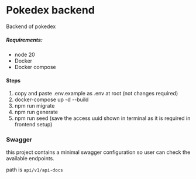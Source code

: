 # Pokedex backend
Backend of pokedex

##### Requirements:
* node 20
* Docker
* Docker compose

####  Steps
1) copy and paste .env.example as .env at root (not changes required)
2) docker-compose up -d --build
3) npm run migrate
4) npm run generate
5) npm run seed (save the access uuid shown in terminal as it is required in frontend setup)


### Swagger
this project contains a minimal swagger configuration so user can check the available endpoints.

path is
`api/v1/api-docs`